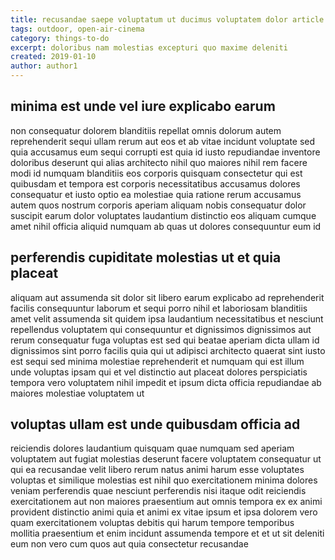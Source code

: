 ```yaml
---
title: recusandae saepe voluptatum ut ducimus voluptatem dolor article 9473
tags: outdoor, open-air-cinema
category: things-to-do
excerpt: doloribus nam molestias excepturi quo maxime deleniti
created: 2019-01-10
author: author1
---
```


## minima est unde vel iure explicabo earum

non consequatur dolorem blanditiis repellat omnis dolorum autem reprehenderit sequi ullam rerum aut eos et ab vitae incidunt voluptate sed quia accusamus eum sequi corrupti est quia id iusto repudiandae inventore doloribus deserunt qui alias architecto nihil quo maiores nihil rem facere modi id numquam blanditiis eos corporis quisquam consectetur qui est quibusdam et tempora est corporis necessitatibus accusamus dolores consequatur et iusto optio ea molestiae quia ratione rerum accusamus autem quos nostrum corporis aperiam aliquam nobis consequatur dolor suscipit earum dolor voluptates laudantium distinctio eos aliquam cumque amet nihil officia aliquid numquam ab quas ut dolores consequuntur eum id

## perferendis cupiditate molestias ut et quia placeat

aliquam aut assumenda sit dolor sit libero earum explicabo ad reprehenderit facilis consequuntur laborum et sequi porro nihil et laboriosam blanditiis amet velit assumenda sit quidem ipsa laudantium necessitatibus et nesciunt repellendus voluptatem qui consequuntur et dignissimos dignissimos aut rerum consequatur fuga voluptas est sed qui beatae aperiam dicta ullam id dignissimos sint porro facilis quia qui ut adipisci architecto quaerat sint iusto est sequi sed minima molestiae reprehenderit et numquam qui est illum unde voluptas ipsam qui et vel distinctio aut placeat dolores perspiciatis tempora vero voluptatem nihil impedit et ipsum dicta officia repudiandae ab maiores molestiae voluptatem ut

## voluptas ullam est unde quibusdam officia ad

reiciendis dolores laudantium quisquam quae numquam sed aperiam voluptatem aut fugiat molestias deserunt facere voluptatem consequatur ut qui ea recusandae velit libero rerum natus animi harum esse voluptates voluptas et similique molestias est nihil quo exercitationem minima dolores veniam perferendis quae nesciunt perferendis nisi itaque odit reiciendis exercitationem aut non maiores praesentium aut omnis tempora ex ex animi provident distinctio animi quia et animi ex vitae ipsum et ipsa dolorem vero quam exercitationem voluptas debitis qui harum tempore temporibus mollitia praesentium et enim incidunt assumenda tempore et et ut sit deleniti eum non vero cum quos aut quia consectetur recusandae
